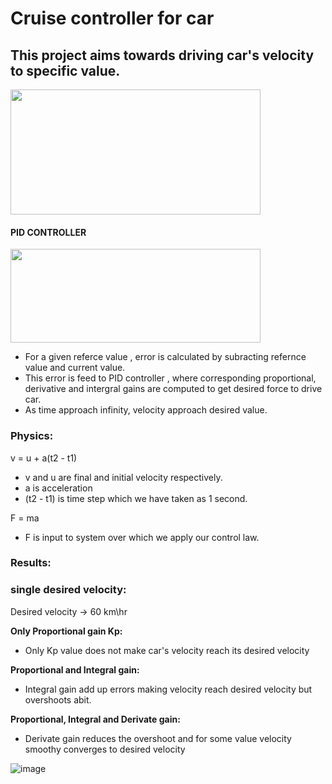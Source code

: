 # Cruise controller for car
## This project aims towards driving car's velocity to specific value.


<img src="https://user-images.githubusercontent.com/92177410/160154176-ba6324f2-1548-4d1d-975f-b0ba487fb28b.png" width="400" height="200">

#### PID CONTROLLER

  
<img src="https://user-images.githubusercontent.com/92177410/160156713-d0ec7dbc-0caa-4295-a781-0e32baa81d9b.png" width="400" height="150">


- For a given referce value , error is calculated by subracting refernce value and current value.
- This error is feed to PID controller , where corresponding proportional, derivative and intergral gains are computed to get desired force to drive car.
- As time approach infinity, velocity approach desired value.
### Physics:

 v = u + a(t2 - t1)
- v and u are final and initial velocity respectively.
- a is acceleration 
- (t2 - t1) is time step which we have taken as 1 second.
 
 
 F = ma
 
 - F is input to system over which we apply our control law.
 ### Results:
 
  
 ### single desired velocity:

 Desired velocity -> 60 km\hr


**Only Proportional gain Kp:**

 - Only Kp value does not make car's velocity reach its desired velocity
 
 
**Proportional and Integral gain:**
 
 - Integral gain add up errors making velocity reach desired velocity but overshoots abit.
 
  
  **Proportional, Integral and Derivate gain:**
  
 - Derivate gain reduces the overshoot and for some value velocity smoothy converges to desired velocity 
  
 
 
![image](https://user-images.githubusercontent.com/86155751/175606986-6a43a838-3751-419a-a8ce-10054d24407f.png)






